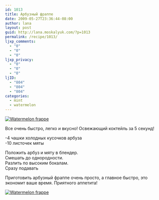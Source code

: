 ```yaml
---
id: 1013
title: Арбузный фраппе
date: 2009-05-27T23:36:44-08:00
author: lana
layout: post
guid: http://lana.moskalyuk.com/?p=1013
permalink: /recipe/1013/
ljxp_comments:
  - "0"
  - "0"
  - "0"
ljxp_privacy:
  - "0"
  - "0"
  - "0"
ljID:
  - "804"
  - "804"
  - "804"
categories:
  - mint
  - watermelon
---
```

<a class="flickr-image alignnone" title="Watermelon frappe" rel="flickr-mgr" href="http://www.flickr.com/photos/67405678@N00/3557861389/"><a class="flickr-image alignnone" title="Watermelon frappe" rel="flickr-mgr" href="http://www.flickr.com/photos/67405678@N00/3558673654/"><img class="flickr-medium" src="http://farm4.static.flickr.com/3320/3558673654_0f9d14079a.jpg" alt="Watermelon frappe" /></a></a>

Все очень быстро, легко и вкусно! Освежающий коктейль за 5 секунд!

-4 чашки холодных кусочков арбуза  
-10 листочек мяты

Положить арбуз и мяту в блендер.  
Смешать до однородности.  
Разлить по высоким бокалам.  
Сразу подавать

Приготовить арбузный фраппе очень просто, а главное быстро, это экономит ваше время. Приятного аппетита!

<a class="flickr-image alignnone" title="Watermelon frappe" rel="flickr-mgr" href="http://www.flickr.com/photos/67405678@N00/3557861389/"><img class="flickr-medium" src="http://farm3.static.flickr.com/2427/3557861389_110ba0ccb9.jpg" alt="Watermelon frappe" /></a>